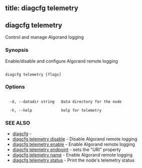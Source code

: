 title: diagcfg telemetry
---
## diagcfg telemetry



Control and manage Algorand logging



### Synopsis



Enable/disable and configure Algorand remote logging



```

diagcfg telemetry [flags]

```



### Options



```

  -d, --datadir string   Data directory for the node

  -h, --help             help for telemetry

```



### SEE ALSO



* [diagcfg](../../../diagcfg/diagcfg/)	 - 
* [diagcfg telemetry disable](../disable/)	 - Disable Algorand remote logging
* [diagcfg telemetry enable](../enable/)	 - Enable Algorand remote logging
* [diagcfg telemetry endpoint](../endpoint/)	 - sets the "URI" property
* [diagcfg telemetry name](../name/)	 - Enable Algorand remote logging
* [diagcfg telemetry status](../status/)	 - Print the node's telemetry status



